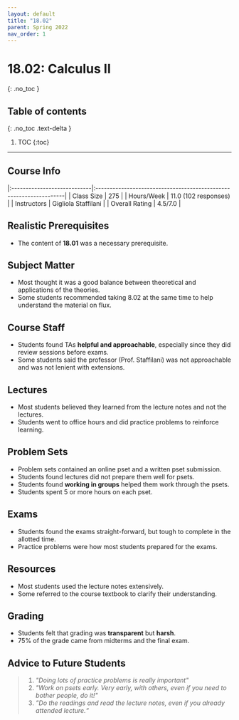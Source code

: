 ```yaml
---
layout: default
title: "18.02"
parent: Spring 2022
nav_order: 1
---
```


# 18.02: Calculus II
{: .no_toc }

## Table of contents
{: .no_toc .text-delta }

1. TOC
{:toc}

---

## Course Info

|:----------------------------|:-------------------------------------------------------------------|
| Class Size    		| 275                                                            		|
| Hours/Week        	| 11.0 (102 responses)                                          	| 
| Instructors         	| Gigliola Staffilani					|
| Overall Rating	| 4.5/7.0						|

## Realistic Prerequisites
* The content of **18.01** was a necessary prerequisite. 

## Subject Matter
* Most thought it was a good balance between theoretical and applications of the theories. 
* Some students recommended taking 8.02 at the same time to help understand the material on flux. 

## Course Staff
* Students found TAs **helpful and approachable**, especially since they did review sessions before exams. 
* Some students said the professor (Prof. Staffilani) was not approachable and was not lenient with extensions.

## Lectures
* Most students believed they learned from the lecture notes and not the lectures. 
* Students went to office hours and did practice problems to reinforce learning. 


## Problem Sets
* Problem sets contained an online pset and a written pset submission. 
* Students found lectures did not prepare them well for psets.
* Students found **working in groups** helped them work through the psets. 
* Students spent 5 or more hours on each pset.

## Exams
* Students found the exams straight-forward, but tough to complete in the allotted time. 
* Practice problems were how most students prepared for the exams. 

## Resources
* Most students used the lecture notes extensively.
* Some referred to the course textbook to clarify their understanding.

## Grading
* Students felt that grading was **transparent** but **harsh**.
* 75% of the grade came from midterms and the final exam. 

## Advice to Future Students
> 1. *"Doing lots of practice problems is really important"* 
> 2. *"Work on psets early. Very early, with others, even if you need to bother people, do it!"*
> 3. *”Do the readings and read the lecture notes, even if you already attended lecture.“*
